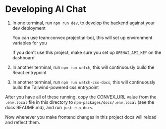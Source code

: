 # Developing AI Chat

1.  In one terminal, run `npm run dev`, to develop the backend against your dev
    deployment

    You can use team:convex project:ai-bot, this will set up environment
    variables for you

    If you don't use this project, make sure you set up `OPENAI_API_KEY` on the
    dashboard

2.  In another terminal, run `npm run watch`, this will continuously build the
    React entrypoint

3.  In another terminal, run `npm run watch-css-docs`, this will continuously
    build the Tailwind-powered css entrypoint

After you have all of these running, copy the CONVEX_URL value from the
`.env.local` file in this directory to `npm-packages/docs/.env.local` (see the
docs README.md), and run `just run-docs`.

Now whenever you make frontend changes in this project docs will reload and
reflect them.
